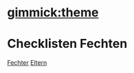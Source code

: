 # [gimmick:theme](flatly)
# Checklisten Fechten
[Fechter](checkliste-fechter.md)
[Eltern](checkliste-eltern.md)
